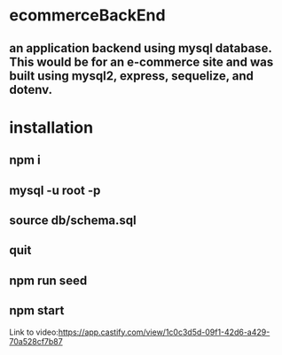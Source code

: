 # ecommerceBackEnd
##  an application backend using mysql database.  This would be for an e-commerce site and was built using mysql2, express, sequelize, and dotenv.

# installation
## npm i
## mysql -u root -p
## source db/schema.sql
## quit
## npm run seed
## npm start



Link to video:https://app.castify.com/view/1c0c3d5d-09f1-42d6-a429-70a528cf7b87
